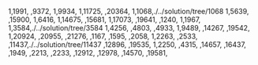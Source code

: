1,1991,
,9372,
1,9934,
1,11725,
,20364,
1,1068,./../solution/tree/1068
1,5639,
,15900,
1,6416,
1,14675,
,15681,
1,17073,
,19641,
,1240,
1,1967,
1,3584,./../solution/tree/3584
1,4256,
,4803,
,4933,
1,9489,
,14267,
,19542,
1,20924,
,20955,
,21276,
,1167,
,1595,
,2058,
1,2263,
,2533,
,11437,./../solution/tree/11437
,12896,
,19535,
1,2250,
,4315,
,14657,
,16437,
,1949,
,2213,
,2233,
,12912,
,12978,
,14570,
,19581,
